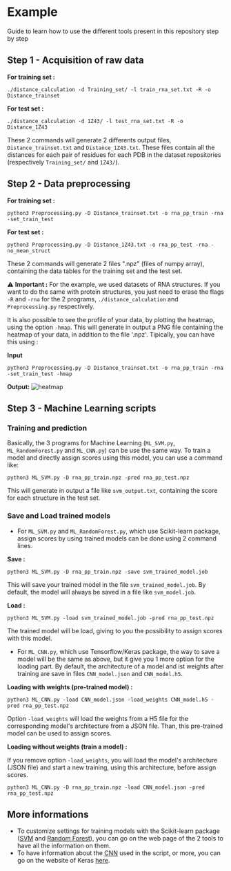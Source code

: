 # Example

Guide to learn how to use the different tools present in this repository step by step

## Step 1 - Acquisition of raw data
**For training set :**
```
./distance_calculation -d Training_set/ -l train_rna_set.txt -R -o Distance_trainset
```
**For test set :**
```
./distance_calculation -d 1Z43/ -l test_rna_set.txt -R -o Distance_1Z43
```

These 2 commands will generate 2 differents output files, `Distance_trainset.txt` and `Distance_1Z43.txt`. These files contain all the distances for each pair of residues for each PDB in the dataset repositories (respectively `Training_set/` and `1Z43/`).

## Step 2 - Data preprocessing
**For training set :**
```
python3 Preprocessing.py -D Distance_trainset.txt -o rna_pp_train -rna -set_train_test
```
**For test set :**
```
python3 Preprocessing.py -D Distance_1Z43.txt -o rna_pp_test -rna -no_mean_struct
```

These 2 commands will generate 2 files ".npz" (files of numpy array), containing the data tables for the training set and the test set.

:warning: **Important :** For the example, we used datasets of RNA structures. If you want to do the same with protein structures, you just need to erase the flags `-R` and `-rna` for the 2 programs, `./distance_calculation` and `Preprocessing.py` respectively.

It is also possible to see the profile of your data, by plotting the heatmap, using the option `-hmap`. This will generate in output a PNG file containing the heatmap of your data, in addition to the file '.npz'. Tipically, you can have this using :

**Input**
```
python3 Preprocessing.py -D Distance_trainset.txt -o rna_pp_train -rna -set_train_test -hmap
```
**Output:**
![heatmap](https://github.com/FranGASTRIN/my_RNAAssessment/blob/main/img/Heatmap_rna_pp_train.png)

## Step 3 - Machine Learning scripts

### Training and prediction

Basically, the 3 programs for Machine Learning (`ML_SVM.py`, `ML_RandomForest.py` and `ML_CNN.py`) can be use the same way. To train a model and directly assign scores using this model, you can use a command like:
```
python3 ML_SVM.py -D rna_pp_train.npz -pred rna_pp_test.npz
```
This will generate in output a file like `svm_output.txt`, containing the score for each structure in the test set.

### Save and Load trained models

- For `ML_SVM.py` and `ML_RandomForest.py`, which use Scikit-learn package, assign scores by using trained models can be done using 2 command lines.

**Save :**
```
python3 ML_SVM.py -D rna_pp_train.npz -save svm_trained_model.job
```
This will save your trained model in the file `svm_trained_model.job`. By default, the model will always be saved in a file like `svm_model.job`.

**Load :**
```
python3 ML_SVM.py -load svm_trained_model.job -pred rna_pp_test.npz
```
The trained model will be load, giving to you the possibility to assign scores with this model.

- For `ML_CNN.py`, which use Tensorflow/Keras package, the way to save a model will be the same as above, but it give you 1 more option for the loading part. By default, the architecture of a model and ist weights after training are save in files `CNN_model.json` and `CNN_model.h5`.

**Loading with weights (pre-trained model) :**
```
python3 ML_CNN.py -load CNN_model.json -load_weights CNN_model.h5 -pred rna_pp_test.npz
```

Option `-load_weights` will load the weights from a H5 file for the corresponding model's architecture from a JSON file. Than, this pre-trained model can be used to assign scores.

**Loading without weights (train a model) :**

If you remove option `-load_weights`, you will load the model's architecture (JSON file) and start a new training, using this architecture, before assign scores.
```
python3 ML_CNN.py -D rna_pp_train.npz -load CNN_model.json -pred rna_pp_test.npz
```
## More informations
- To customize settings for training models with the Scikit-learn package ([SVM](https://scikit-learn.org/stable/modules/generated/sklearn.svm.SVC.html) and [Random Forest](https://scikit-learn.org/stable/modules/generated/sklearn.ensemble.RandomForestClassifier.html)), you can go on the web page of the 2 tools to have all the information on them.
- To have information about the [CNN](https://keras.io/api/layers/convolution_layers/convolution1d/) used in the script, or more, you can go on the website of Keras [here](https://keras.io/api/).
